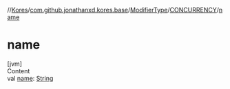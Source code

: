 //[Kores](../../../index.md)/[com.github.jonathanxd.kores.base](../../index.md)/[ModifierType](../index.md)/[CONCURRENCY](index.md)/[name](name.md)



# name  
[jvm]  
Content  
val [name](name.md): [String](https://kotlinlang.org/api/latest/jvm/stdlib/kotlin/-string/index.html)  



